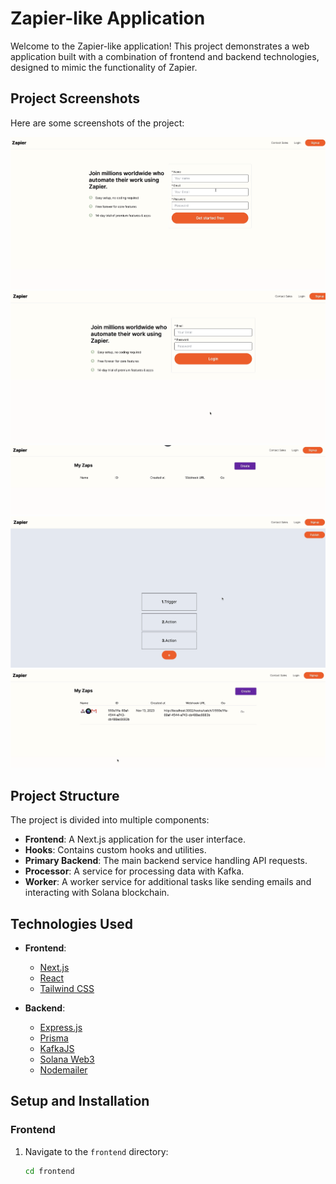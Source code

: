 # Zapier-like Application

Welcome to the Zapier-like application! This project demonstrates a web application built with a combination of frontend and backend technologies, designed to mimic the functionality of Zapier.


## Project Screenshots

Here are some screenshots of the project:

![Screenshot 1](demo/image1.png)
![Screenshot 2](demo/image2.png)
![Screenshot 3](demo/image3.png)
![Screenshot 4](demo/image4.png)
![Screenshot 5](demo/image5.png)

## Project Structure

The project is divided into multiple components:

- **Frontend**: A Next.js application for the user interface.
- **Hooks**: Contains custom hooks and utilities.
- **Primary Backend**: The main backend service handling API requests.
- **Processor**: A service for processing data with Kafka.
- **Worker**: A worker service for additional tasks like sending emails and interacting with Solana blockchain.

## Technologies Used

- **Frontend**: 
  - [Next.js](https://nextjs.org/)
  - [React](https://reactjs.org/)
  - [Tailwind CSS](https://tailwindcss.com/)

- **Backend**: 
  - [Express.js](https://expressjs.com/)
  - [Prisma](https://www.prisma.io/)
  - [KafkaJS](https://kafka.js.org/)
  - [Solana Web3](https://solana.com/)
  - [Nodemailer](https://nodemailer.com/)

## Setup and Installation

### Frontend

1. Navigate to the `frontend` directory:
   ```bash
   cd frontend
